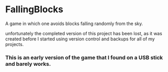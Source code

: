 FallingBlocks
=============

A game in which one avoids blocks falling randomly from the sky.

unfortunately the completed version of this project has been lost, as it was created before I started using version control and backups for all of my projects. 

### This is an early version of the game that I found on a USB stick and barely works. 
